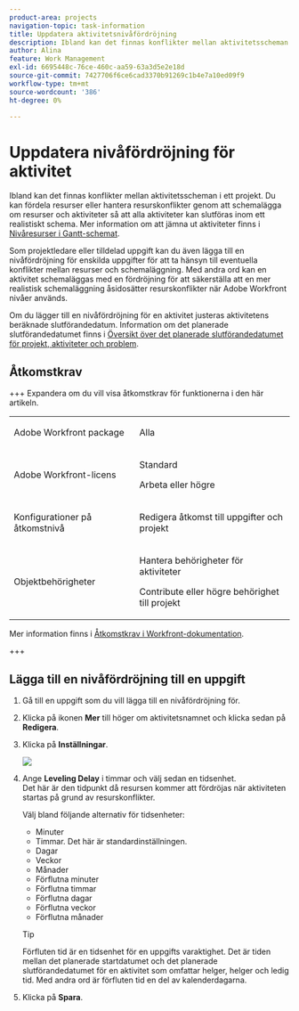 ```yaml
---
product-area: projects
navigation-topic: task-information
title: Uppdatera aktivitetsnivåfördröjning
description: Ibland kan det finnas konflikter mellan aktivitetsscheman i ett projekt. Du kan fördela resurser eller hantera resurskonflikter genom att schemalägga om resurser och aktiviteter så att alla aktiviteter kan slutföras inom ett realistiskt schema. Mer information om att jämna ut uppgifter finns i Nivåresurser i Gantt-schemat.
author: Alina
feature: Work Management
exl-id: 6695448c-76ce-460c-aa59-63a3d5e2e18d
source-git-commit: 7427706f6ce6cad3370b91269c1b4e7a10ed09f9
workflow-type: tm+mt
source-wordcount: '386'
ht-degree: 0%

---
```


# Uppdatera nivåfördröjning för aktivitet

Ibland kan det finnas konflikter mellan aktivitetsscheman i ett projekt. Du kan fördela resurser eller hantera resurskonflikter genom att schemalägga om resurser och aktiviteter så att alla aktiviteter kan slutföras inom ett realistiskt schema. Mer information om att jämna ut aktiviteter finns i [Nivåresurser i Gantt-schemat](../../../manage-work/gantt-chart/use-the-gantt-chart/level-resources-in-gantt.md).

Som projektledare eller tilldelad uppgift kan du även lägga till en nivåfördröjning för enskilda uppgifter för att ta hänsyn till eventuella konflikter mellan resurser och schemaläggning. Med andra ord kan en aktivitet schemaläggas med en fördröjning för att säkerställa att en mer realistisk schemaläggning åsidosätter resurskonflikter när Adobe Workfront nivåer används.

Om du lägger till en nivåfördröjning för en aktivitet justeras aktivitetens beräknade slutförandedatum. Information om det planerade slutförandedatumet finns i [Översikt över det planerade slutförandedatumet för projekt, aktiviteter och problem](../../../manage-work/projects/planning-a-project/project-projected-completion-date.md).

## Åtkomstkrav

+++ Expandera om du vill visa åtkomstkrav för funktionerna i den här artikeln.

<table style="table-layout:auto"> 
 <col> 
 <col> 
 <tbody> 
  <tr> 
   <td role="rowheader">Adobe Workfront package</td> 
   <td> <p>Alla</p> </td> 
  </tr> 
  <tr> 
   <td role="rowheader">Adobe Workfront-licens</td> 
   <td> <p>Standard</p>
   <p>Arbeta eller högre</p> </td> 
  </tr> 
  <tr> 
   <td role="rowheader">Konfigurationer på åtkomstnivå</td> 
   <td> <p>Redigera åtkomst till uppgifter och projekt</p></td> 
  </tr> 
  <tr> 
   <td role="rowheader">Objektbehörigheter</td> 
   <td> <p>Hantera behörigheter för aktiviteter </p> <p>Contribute eller högre behörighet till projekt</p> </td> 
  </tr> 
 </tbody> 
</table>

Mer information finns i [Åtkomstkrav i Workfront-dokumentation](/help/quicksilver/administration-and-setup/add-users/access-levels-and-object-permissions/access-level-requirements-in-documentation.md).

+++

<!--Old:

<table style="table-layout:auto"> 
 <col> 
 <col> 
 <tbody> 
  <tr> 
   <td role="rowheader">Adobe Workfront plan*</td> 
   <td> <p>Any</p> </td> 
  </tr> 
  <tr> 
   <td role="rowheader">Adobe Workfront license*</td> 
   <td> <p>Work or higher</p> </td> 
  </tr> 
  <tr> 
   <td role="rowheader">Access level configurations*</td> 
   <td> <p>Edit access to Tasks and Projects</p> <p>Note: If you still don't have access, ask your Workfront administrator if they set additional restrictions in your access level. For information on how a Workfront administrator can modify your access level, see <a href="../../../administration-and-setup/add-users/configure-and-grant-access/create-modify-access-levels.md" class="MCXref xref">Create or modify custom access levels</a>.</p> </td> 
  </tr> 
  <tr> 
   <td role="rowheader">Object permissions</td> 
   <td> <p>Manage permissions to Tasks </p> <p>Contribute or higher permissions to Projects</p> <p>For information on requesting additional access, see <a href="../../../workfront-basics/grant-and-request-access-to-objects/request-access.md" class="MCXref xref">Request access to objects </a>.</p> </td> 
  </tr> 
 </tbody> 
</table>-->

## Lägga till en nivåfördröjning till en uppgift

1. Gå till en uppgift som du vill lägga till en nivåfördröjning för.
1. Klicka på ikonen **Mer** till höger om aktivitetsnamnet och klicka sedan på **Redigera**.

1. Klicka på **Inställningar**.

   ![](assets/leveling-delay-edit-task-nwe-350x345.png)

1. Ange **Leveling Delay** i timmar och välj sedan en tidsenhet.\
   Det här är den tidpunkt då resursen kommer att fördröjas när aktiviteten startas på grund av resurskonflikter.

   Välj bland följande alternativ för tidsenheter:

   * Minuter
   * Timmar. Det här är standardinställningen.
   * Dagar
   * Veckor
   * Månader
   * Förflutna minuter
   * Förflutna timmar
   * Förflutna dagar
   * Förflutna veckor
   * Förflutna månader

   >[!TIP]
   >
   >Förfluten tid är en tidsenhet för en uppgifts varaktighet. Det är tiden mellan det planerade startdatumet och det planerade slutförandedatumet för en aktivitet som omfattar helger, helger och ledig tid. Med andra ord är förfluten tid en del av kalenderdagarna.

1. Klicka på **Spara**. 

 
